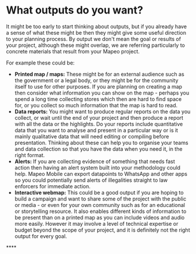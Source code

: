 # What outputs do you want?

It might be too early to start thinking about outputs, but if you already have a sense of what these might be then they might give some useful direction to your planning process. By output we don't mean the goal or results of your project, although these might overlap, we are referring particularly to concrete materials that result from your Mapeo project.

For example these could be:

* **Printed map / maps:** These might be for an external audience such as the government or a legal body, or they might be for the community itself to use for other purposes. If you are planning on creating a map then consider what information you can show on the map - perhaps you spend a long time collecting stores which then are hard to find space for, or you collect so much information that the map is hard to read.
* **Data reports:** You might want to produce regular reports on the data you collect, or wait until the end of your project and then produce a report with all the data or the highlights. Do your reports include quantitative data that you want to analyse and present in a particular way or is it mainly qualitative data that will need editing or compiling before presentation. Thinking about these can help you to organise your teams and data collection so that you have the data when you need it, in the right format.
* **Alerts:** If you are collecting evidence of something that needs fast action then having an alert system built into your methodology could help. Mapeo Mobile can export datapoints to WhatsApp and other apps so you could potentially send alerts of illegalities straight to law enforcers for immediate action. 
* **Interactive webmap:** This could be a good output if you are hoping to build a campaign and want to share some of the project with the public or media - or even for your own community such as for an educational or storytelling resource. It also enables different kinds of information to be present than on a printed map as you can include videos and audio more easily. However it may involve a level of technical expertise or budget beyond the scope of your project, and it is definitely not the right output for every goal.

\*\*\*\*

